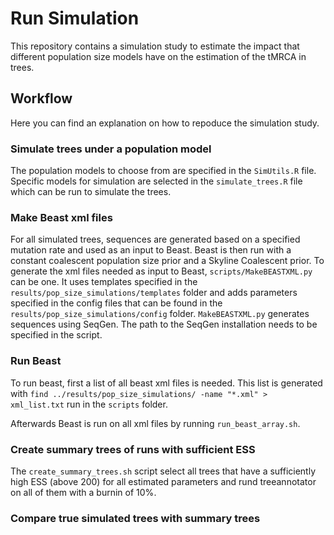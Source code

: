 # Run Simulation
This repository contains a simulation study to estimate the impact that different population size models have on the estimation of the tMRCA in trees.


## Workflow
Here you can find an explanation on how to repoduce the simulation study.

### Simulate trees under a population model
The population models to choose from are specified in the `SimUtils.R` file. Specific models for simulation are selected in the `simulate_trees.R` file which can be run to simulate the trees.

### Make Beast xml files
For all simulated trees, sequences are generated based on a specified mutation rate and used as an input to Beast. Beast is then run with a constant coalescent population size prior and a Skyline Coalescent prior. To generate the xml files needed as input to Beast, `scripts/MakeBEASTXML.py` can be one. It uses templates specified in the `results/pop_size_simulations/templates` folder and adds parameters specified in the config files that can be found in the `results/pop_size_simulations/config` folder. `MakeBEASTXML.py` generates sequences using SeqGen. The path to the SeqGen installation needs to be specified in the script.

### Run Beast
To run beast, first a list of all beast xml files is needed. This list is generated with `find ../results/pop_size_simulations/ -name "*.xml" > xml_list.txt` run in the `scripts` folder.

Afterwards Beast is run on all xml files by running `run_beast_array.sh`.

### Create summary trees of runs with sufficient ESS
The `create_summary_trees.sh` script select all trees that have a sufficiently high ESS (above $200$) for all estimated parameters and rund treeannotator on all of them with a burnin of $10\%$. 

### Compare true simulated trees with summary trees